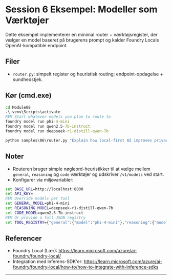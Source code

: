 <!--
CO_OP_TRANSLATOR_METADATA:
{
  "original_hash": "d28c8fdf6c32d02120403c7b4526392b",
  "translation_date": "2025-09-22T20:26:08+00:00",
  "source_file": "Module08/samples/06/README.md",
  "language_code": "da"
}
-->
# Session 6 Eksempel: Modeller som Værktøjer

Dette eksempel implementerer en minimal router + værktøjsregister, der vælger en model baseret på brugerens prompt og kalder Foundry Locals OpenAI-kompatible endpoint.

## Filer
- `router.py`: simpelt register og heuristisk routing; endpoint-opdagelse + sundhedstjek.

## Kør (cmd.exe)
```cmd
cd Module08
.\.venv\Scripts\activate
REM Start whatever models you plan to route to
foundry model run phi-4-mini
foundry model run qwen2.5-7b-instruct
foundry model run deepseek-r1-distill-qwen-7b

python samples\06\router.py "Explain how local-first AI improves privacy in two sentences."
```

## Noter
- Routeren bruger simple nøgleord-heuristikker til at vælge mellem `general`, `reasoning` og `code` værktøjer og udskriver `/v1/models` ved start.
- Konfigurer via miljøvariabler:
```cmd
set BASE_URL=http://localhost:8000
set API_KEY=
REM Override models per tool
set GENERAL_MODEL=phi-4-mini
set REASONING_MODEL=deepseek-r1-distill-qwen-7b
set CODE_MODEL=qwen2.5-7b-instruct
REM Or provide a full JSON registry
set TOOL_REGISTRY={"general":{"model":"phi-4-mini"},"reasoning":{"model":"deepseek-r1-distill-qwen-7b"},"code":{"model":"qwen2.5-7b-instruct"}}
```

## Referencer
- Foundry Local (Lær): https://learn.microsoft.com/azure/ai-foundry/foundry-local/
- Integration med inferens-SDK'er: https://learn.microsoft.com/azure/ai-foundry/foundry-local/how-to/how-to-integrate-with-inference-sdks

---

